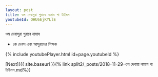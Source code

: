 ```yaml
---
layout: post
title: ওম দেবাসুরা গুরাবে নামায গা টাইমস
youtubeId: OHU6EjKYLlE
---
```

 
 
 ওম দেবাসুরা গুরাবে নামায  
 
 -  কে দেবস এবং আসুরাদের শিক্ষক 
 
  
 
  
 
 
 
 
 
 


{% include youtubePlayer.html id=page.youtubeId %}
 
[Next]({{ site.baseurl }}{% link  split2/_posts/2018-11-29-ওম দেবায়া নামায গা টাইমস.md%})
 
